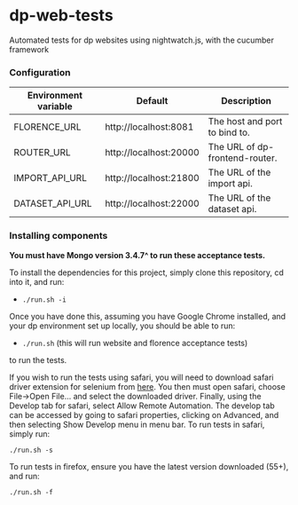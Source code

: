 # dp-web-tests

Automated tests for dp websites using nightwatch.js, with the cucumber framework

### Configuration

| Environment variable | Default                 | Description
| -------------------- | ----------------------- | --------------------------------------
| FLORENCE_URL         | http://localhost:8081   | The host and port to bind to.
| ROUTER_URL           | http://localhost:20000  | The URL of dp-frontend-router.
| IMPORT_API_URL       | http://localhost:21800  | The URL of the import api.
| DATASET_API_URL      | http://localhost:22000  | The URL of the dataset api.

### Installing components

**You must have Mongo version 3.4.7^ to run these acceptance tests.**

To install the dependencies for this project, simply clone this repository, cd into
it, and run:

- `./run.sh -i` 

Once you have done this, assuming you have Google Chrome installed, and your dp
environment set up locally, you should be able to run:

- `./run.sh` (this will run website and florence acceptance tests)

to run the tests.

If you wish to run the tests using safari, you will need to download safari driver
extension for selenium from [here](http://selenium-release.storage.googleapis.com/2.48/SafariDriver.safariextz).
You then must open safari, choose File->Open File... and select the downloaded
driver. Finally, using the Develop tab for safari, select Allow Remote Automation.
The develop tab can be accessed by going to safari properties, clicking on
Advanced, and then selecting Show Develop menu in menu bar. To run tests in safari,
simply run:

`./run.sh -s`

To run tests in firefox, ensure you have the latest version downloaded (55+), and 
run:

`./run.sh -f`
